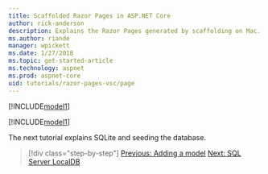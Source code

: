 ```yaml
---
title: Scaffolded Razor Pages in ASP.NET Core
author: rick-anderson
description: Explains the Razor Pages generated by scaffolding on Mac.
ms.author: riande
manager: wpickett
ms.date: 1/27/2018
ms.topic: get-started-article
ms.technology: aspnet
ms.prod: aspnet-core
uid: tutorials/razor-pages-vsc/page
---
```


[!INCLUDE[model1](../../includes/RP/page1.md)]

[!INCLUDE[model1](../../includes/RP/page2.md)]

The next tutorial explains SQLite and seeding the database.

>[!div class="step-by-step"]
[Previous: Adding a model](xref:tutorials/razor-pages-vsc/model)
[Next: SQL Server LocalDB](xref:tutorials/razor-pages-vsc/sql)

